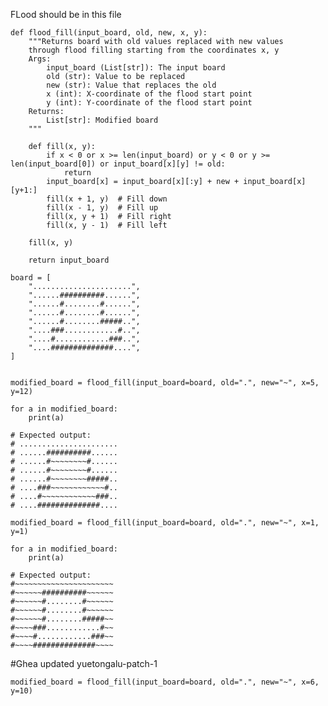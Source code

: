 FLood should be in this file

    def flood_fill(input_board, old, new, x, y):
        """Returns board with old values replaced with new values
        through flood filling starting from the coordinates x, y
        Args:
            input_board (List[str]): The input board
            old (str): Value to be replaced
            new (str): Value that replaces the old
            x (int): X-coordinate of the flood start point
            y (int): Y-coordinate of the flood start point
        Returns:
            List[str]: Modified board
        """

        def fill(x, y):
            if x < 0 or x >= len(input_board) or y < 0 or y >= len(input_board[0]) or input_board[x][y] != old:
                return
            input_board[x] = input_board[x][:y] + new + input_board[x][y+1:]
            fill(x + 1, y)  # Fill down
            fill(x - 1, y)  # Fill up
            fill(x, y + 1)  # Fill right
            fill(x, y - 1)  # Fill left
    
        fill(x, y)
    
        return input_board

    board = [
        "......................",
        "......##########......",
        "......#........#......",
        "......#........#......",
        "......#........#####..",
        "....###............#..",
        "....#............###..",
        "....##############....",
    ]


    modified_board = flood_fill(input_board=board, old=".", new="~", x=5, y=12)
    
    for a in modified_board:
        print(a)

    # Expected output:
    # ......................
    # ......##########......
    # ......#~~~~~~~~#......
    # ......#~~~~~~~~#......
    # ......#~~~~~~~~#####..
    # ....###~~~~~~~~~~~~#..
    # ....#~~~~~~~~~~~~###..
    # ....##############....

    modified_board = flood_fill(input_board=board, old=".", new="~", x=1, y=1)
    
    for a in modified_board:
        print(a)

    # Expected output:
    #~~~~~~~~~~~~~~~~~~~~~~
    #~~~~~~##########~~~~~~
    #~~~~~~#........#~~~~~~
    #~~~~~~#........#~~~~~~
    #~~~~~~#........#####~~
    #~~~~###............#~~
    #~~~~#............###~~
    #~~~~##############~~~~

#Ghea updated yuetongalu-patch-1
    
    modified_board = flood_fill(input_board=board, old=".", new="~", x=6, y=10)
